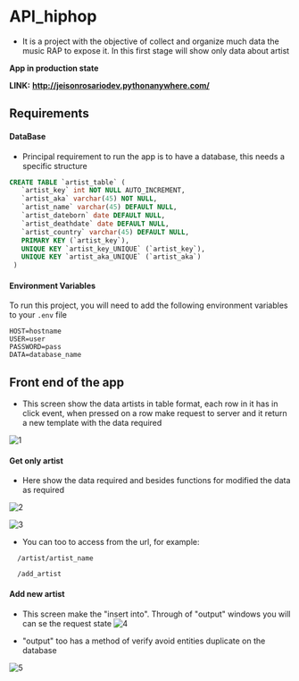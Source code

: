 
# API_hiphop

* It is a project with the objective of collect and organize much data the music RAP to expose it. In this first stage will show only data about artist

**App in production state**

**LINK:** **http://jeisonrosariodev.pythonanywhere.com/**
## Requirements 

#### DataBase

* Principal requirement to run the app is to have a database, this needs a specific structure

```SQL
CREATE TABLE `artist_table` (
   `artist_key` int NOT NULL AUTO_INCREMENT,
   `artist_aka` varchar(45) NOT NULL,
   `artist_name` varchar(45) DEFAULT NULL,
   `artist_dateborn` date DEFAULT NULL,
   `artist_deathdate` date DEFAULT NULL,
   `artist_country` varchar(45) DEFAULT NULL,
   PRIMARY KEY (`artist_key`),
   UNIQUE KEY `artist_key_UNIQUE` (`artist_key`),
   UNIQUE KEY `artist_aka_UNIQUE` (`artist_aka`)
 )
```

#### Environment Variables
To run this project, you will need to add the following environment variables to your `.env` file

```
HOST=hostname
USER=user
PASSWORD=pass
DATA=database_name
```
## Front end of the app
* This screen show the data artists in table format, each row in it has in click event, when pressed on a row make request to server and it return a new template with the data required

![1](https://github.com/jeisonrosario66/API_hiphop/assets/96961824/6c2c7a37-0474-40d4-8e1b-82ee96e633f4)

#### Get only artist
* Here show the data required and besides functions for modified the data as required

![2](https://github.com/jeisonrosario66/API_hiphop/assets/96961824/75adf39c-e02a-44bf-b89c-af9d8e788a7c)



![3](https://github.com/jeisonrosario66/API_hiphop/assets/96961824/94bf468f-a932-43f0-9f69-d2512a2c1e06)

* You can too to access from the url, for example: 
```http
  /artist/artist_name
```
```http
  /add_artist
```

#### Add new artist
* This screen make the "insert into". Through of "output" windows you will can se the request state
![4](https://github.com/jeisonrosario66/API_hiphop/assets/96961824/7c41c9d5-3a96-40ab-9335-95a2d69cf734)

* "output" too has a method of verify avoid entities duplicate on the database

![5](https://github.com/jeisonrosario66/API_hiphop/assets/96961824/55fcfdc7-899f-4443-a781-e808a817efda)
